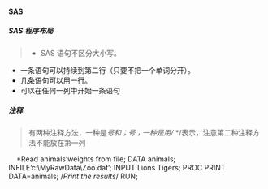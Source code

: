 #### SAS
##### SAS  程序布局
> * SAS 语句不区分大小写。  
* 一条语句可以持续到第二行（只要不把一个单词分开）。  
* 几条语句可以用一行。  
* 可以在任何一列中开始一条语句

##### 注释
> 有两种注释方法，一种是*号和；号；一种是用/* */表示，注意第二种注释方法不能放在第一列


     *Read animals’weights from file;
      DATA animals;
      INFILE’c:\MyRawData\Zoo.dat’;
      INPUT Lions Tigers;
      PROC PRINT DATA=animals; /*Print the results*/
      RUN;
